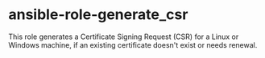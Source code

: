 # ansible-role-generate_csr
This role generates a Certificate Signing Request (CSR) for a Linux or Windows machine, if an existing certificate doesn't exist or needs renewal.
